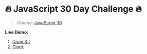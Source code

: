 # 🔥 JavaScript 30 Day Challenge 🔥

> Course: [JavaScript 30](https://javascript30.com/)

**Live Demo:**

1. [Drum Kit](https://ngodinhtri.github.io/JS30Challenge/1%20-%20Drum%20Kit%20Web/idex.html)
2. [Clock](https://ngodinhtri.github.io/JS30Challenge/2%20-%20Clock/idex.html)
